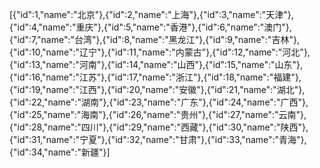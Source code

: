 [{"id":1,"name":"北京"},{"id":2,"name":"上海"},{"id":3,"name":"天津"},{"id":4,"name":"重庆"},{"id":5,"name":"香港"},{"id":6,"name":"澳门"},{"id":7,"name":"台湾"},{"id":8,"name":"黑龙江"},{"id":9,"name":"吉林"},{"id":10,"name":"辽宁"},{"id":11,"name":"内蒙古"},{"id":12,"name":"河北"},{"id":13,"name":"河南"},{"id":14,"name":"山西"},{"id":15,"name":"山东"},{"id":16,"name":"江苏"},{"id":17,"name":"浙江"},{"id":18,"name":"福建"},{"id":19,"name":"江西"},{"id":20,"name":"安徽"},{"id":21,"name":"湖北"},{"id":22,"name":"湖南"},{"id":23,"name":"广东"},{"id":24,"name":"广西"},{"id":25,"name":"海南"},{"id":26,"name":"贵州"},{"id":27,"name":"云南"},{"id":28,"name":"四川"},{"id":29,"name":"西藏"},{"id":30,"name":"陕西"},{"id":31,"name":"宁夏"},{"id":32,"name":"甘肃"},{"id":33,"name":"青海"},{"id":34,"name":"新疆"}]
